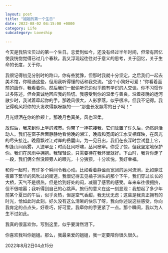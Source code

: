 ```yaml
---

layout: post
title: "姐姐的第一个生日"
date: 2022-08-02 04:15:00 +0800
category: Life
subcategory: Loveship

---
```


<style>
</style>

今天是我陪宝贝过的第一个生日。恋爱到如今，还没有经过半年时间，但常有回忆使我恍惚觉得已过几个春秋。我又浮现起往往对于意义的思考，关于回忆，关于生命的长度，关于你。

我很记得初见分别时的路口，你有些犹豫，但那时我就十分坚定。之后我们一起去美术馆，你精通这些，但用我听得懂的话和我交流。“这个小狗好可爱！”你看着面前的画作，我看着你。然后我们一起偷听旁边似乎颇有学识的人交谈。你不习惯作过多陈述，但会真诚地回应我的热切。我感受到你的温柔与善良。沿着夜晚的运河散步时，我试着牵起你的手。那晚风很大，人影寥落，似乎很冷，但我不记得。我记得晚风将你的头发吹得飘呀飘的——“那些长发飘零的日子呵！“

月光倾洒在你的脸颊上。那晚月色真美，风也温柔。

放假后，我来到你上学的城市。你带了一捧花接我，它们放置了许久后，仍然鲜活动人。我们在窗子后面静静地看傍晚的湘江，晚霞和宽阔的江水交相辉映，在风光的尽头接连。晚霞飘过江对岸的岳麓山，为一见日出，我们在夜深时尝试登上它，却逢山间雨雾，人迹罕至；时而狂风呼啸，丛间窸窣。你受了惊，但我坚定地保护你。我们在风雨中拥抱。我轻轻说，只需要待在我怀里就好。下山时，我背你走了一段，我们俩全然没顾旁人的眼光，十分狼狈，十分欢悦。我好幸福。

和你一起时，有许多个瞬间令我心动。比如看着静谧而宽阔的运河流淌，比如穿过夜幕下繁华的风吹过的街道。我很记得去见橘子洲头的那个下午，我们穿过长长的大桥，天气不是很热，但是恰到好处的闷，减弱了感官的感受。车来车往很拥挤，但不很喧嚣；我听得到自己的心跳声。旅行的意义在这一刻显现：我想起了多少年前某个夏日的午后，似乎炎热，但是空气香甜，我无忧无虑；这些是我真正拥有的时光，恰如此时此刻。好久没有这么清晰的快乐了呀，我向你述说这些感受，你向我肯定的点点头，好乖巧，好可爱。我牵你的手更紧了一点。那个瞬间，我以为人生不过如此。

我真的很喜欢你。写到这里，似乎要潸然泪下。

你喜欢我叫你姐姐。那么，我最亲爱的姐姐，我一定要陪你很久很久。

2022年8月2日04点15分
